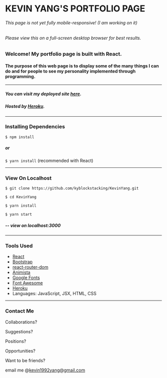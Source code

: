 <h1>KEVIN YANG'S PORTFOLIO PAGE</h1>

<h6>This page is not yet fully mobile-responsive! (I am working on it)</h6>

<h6>Please view this on a full-screen desktop browser for best results.</h6>

<h3>Welcome! My portfolio page is built with React.</h3>

<h4>The purpose of this web page is to display some of the many things I can do and for people to see my personality implemented through programming.</h4>

<hr/>

<h5>You can visit my deployed site <a  href='https://kevinyang.herokuapp.com/' target='_blank'>here</a>.</h5>

<h5>Hosted by <a href='https://www.heroku.com/' target='_blank'>Heroku</a>.</h5>

<hr/>

<h3>Installing Dependencies</h3>

```$ npm install```

<h5>or</h5>

```$ yarn install``` (recommended with React)

<hr/>

<h3>View On Localhost</h3>

```$ git clone https://github.com/kyblockstacking/KevinYang.git```

```$ cd KevinYang```

```$ yarn install```

```$ yarn start```

<h5>-- view on localhost:3000</h5>

<hr/>

<h3>Tools Used</h3>

- <a href='https://reactjs.org/' target='_blank'>React</a>
- <a href='https://getbootstrap.com/' target='_blank'>Bootstrap</a>
- <a href='https://www.npmjs.com/package/react-router-dom' target='_blank'>react-router-dom</a>
- <a href='http://animista.net/' target='_blank'>Animista</a>
- <a href='https://fonts.google.com/' target='_blank'>Google Fonts</a>
- <a href='https://fontawesome.com/' target='_blank'>Font Awesome</a>
- <a href='https://www.heroku.com/' target='_blank'>Heroku</a>
- Languages: JavaScript, JSX, HTML, CSS

<hr/>

<h3>Contact Me</h3>

Collaborations?

Suggestions?

Positions?

Opportunities?

Want to be friends?

email me @kevin1992yang@gmail.com
